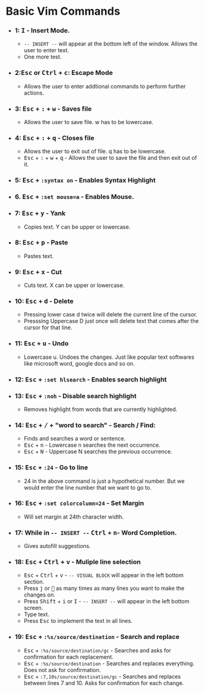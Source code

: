 # Basic Vim Commands

* ### 1: <kbd>I</kbd> - Insert Mode.
	* `-- INSERT --` will appear at the bottom left of the window. Allows the user to enter text. 
	* One more test.
* ### 2:<kbd>Esc</kbd> or <kbd>Ctrl</kbd> + <kbd>c</kbd>: Escape Mode
	* Allows the user to enter addtional commands to perform further actions.
* ### 3: <kbd>Esc</kbd> + <kbd>:</kbd> + <kbd>w</kbd> - Saves file
	* Allows the user to save file. w has to be lowercase.
* ### 4: <kbd>Esc</kbd> + <kbd>:</kbd> + <kbd>q</kbd> - Closes file
	* Allows the user to exit out of file. q has to be lowercase.
	* <kbd>Esc</kbd> + <kbd>:</kbd> + <kbd>w</kbd> + <kbd>q</kbd> - Allows the user to save the file and then exit out of it.
* ### 5: <kbd>Esc</kbd> + `:syntax on` - Enables Syntax Highlight
* ### 6. <kbd>Esc</kbd> + `:set mouse=a` - Enables Mouse.

* ### 7: <kbd>Esc</kbd> + <kbd>y</kbd> - Yank
	* Copies text. Y can be upper or lowercase.
* ### 8: <kbd>Esc</kbd> + <kbd>p</kbd> - Paste
	* Pastes text.
* ### 9: <kbd>Esc</kbd> + <kbd>x</kbd> - Cut
	* Cuts text. X can be upper or lowercase.
* ### 10: <kbd>Esc</kbd> + <kbd>d</kbd> - Delete
	* Pressing lower case d twice will delete the current line of the cursor.
	* Presssing Uppercase D just once will delete text that comes after the cursor for that line.
* ### 11: <kbd>Esc</kbd> + <kbd>u</kbd> - Undo
	* Lowercase u. Undoes the changes. Just like popular text softwares like microsoft word, google docs and so on.
* ### 12: <kbd>Esc</kbd> + `:set hlsearch` - Enables search highlight
* ### 13: <kbd>Esc</kbd> + `:noh` - Disable search highlight
	* Removes highlight from words that are currently highlighted.
* ### 14: <kbd>Esc</kbd> + <kbd>/</kbd> + "word to search" - Search / Find:
	* Finds and searches a word or sentence.
	* <kbd>Esc</kbd> + <kbd>n</kbd> - Lowercase n searches the next occurrence.
	* <kbd>Esc</kbd> + <kbd>N</kbd> - Uppercase N searches the previous occurrence.

* ### 15: <kbd>Esc</kbd> + `:24` - Go to line
	* 24 in the above command is just a hypothetical number. But we would enter the line number that we want to go to.
* ### 16: <kbd>Esc</kbd> + `:set colorcolumn=24` - Set Margin
	* Will set margin at 24th character width.
* ### 17: While in  `-- INSERT --` <kbd>Ctrl</kbd> + <kbd>n</kbd>- Word Completion.
	* Gives autofill suggestions.
* ### 18: <kbd>Esc</kbd> + <kbd>Ctrl</kbd> + <kbd>v</kbd> - Muliple line selection
	* <kbd>Esc</kbd> + <kbd>Ctrl</kbd> + <kbd>v</kbd> - `-- VISUAL BLOCK` will appear in the left bottom section.
	* Press <kbd>j</kbd> or <kbd> :arrow_down_small:</kbd> as many times as many lines you want to make the changes on.
	* Press <kbd>Shift</kbd> + <kbd>i</kbd> or <kbd>I</kbd> - `-- INSERT --` will appear in the left bottom screen.
	* Type text.
	* Press <kbd>Esc</kbd> to implement the text in all lines.
* ### 19: <kbd>Esc</kbd> + `:%s/source/destination` - Search and replace
	* <kbd>Esc</kbd> + `:%s/source/destination/gc` - Searches and asks for confirmation for each replacement.
	* <kbd>Esc</kbd> + `:%s/source/destination` - Searches and replaces everything. Does not ask for confirmation.
	* <kbd>Esc</kbd> + `:7,10s/source/destination/gc` - Searches and replaces between lines 7 and 10. Asks for confirmation for each change.
